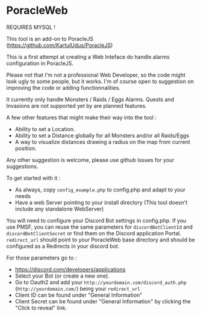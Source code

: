 # PoracleWeb

REQUIRES MYSQL !

This tool is an add-on to PoracleJS (https://github.com/KartulUdus/PoracleJS)

This is a first attempt at creating a Web Inteface do handle alarms configuration in PoracleJS.

Please not that I'm not a professional Web Developer, so the code might look ugly to some people, but it works. I'm of course open to suggestion on improving the code or adding functionnalities.

It currently only handle Monsters / Raids / Eggs Alarms. Quests and Invasions are not supported yet by are planned features.

A few other features that might make their way into the tool :

- Ability to set a Location.
- Ability to set a Distance globally for all Monsters and/or all Raids/Eggs
- A way to visualize distances drawing a radius on the map from current position.

Any other suggestion is welcome, please use github Issues for your suggestions.

To get started with it :
- As always, copy `config_example.php` to config.php and adapt to your needs
- Have a web Server pointing to your install directory (This tool doesn't include any standalone WebServer)

You will need to configure your Discord Bot settings in config.php. If you use PMSF, you can reuse the same parameters for `discordBotClientId` and `discordBotClientSecret` or find them on the Discord application Portal. `redirect_url` should point to your PoracleWeb base directory and should be configured as a Redirects in your discord bot. 

For those parameters go to :
- https://discord.com/developers/applications
- Select your Bot (or create a new one).
- Go to Oauth2 and add your `http://yourdomain.com/discord_auth.php` (`http://yourdomain.com/`) being your `redirect_url`
- Client ID can be found under "General Information"
- Client Secret can be found under "General Information" by clicking the "Click to reveal" link.
